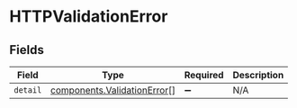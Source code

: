 # HTTPValidationError


## Fields

| Field                                                                             | Type                                                                              | Required                                                                          | Description                                                                       |
| --------------------------------------------------------------------------------- | --------------------------------------------------------------------------------- | --------------------------------------------------------------------------------- | --------------------------------------------------------------------------------- |
| `detail`                                                                          | [components.ValidationError](../../../sdk/models/components/validationerror.md)[] | :heavy_minus_sign:                                                                | N/A                                                                               |